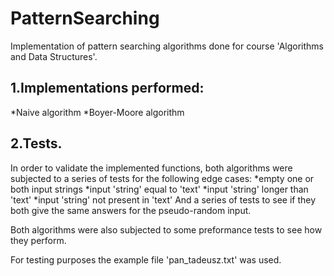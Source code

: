 # PatternSearching


Implementation of pattern searching algorithms done for course 'Algorithms and Data Structures'.


## 1.Implementations performed:
*Naive algorithm
*Boyer-Moore algorithm

## 2.Tests.
In order to validate the implemented functions, both algorithms were subjected to a series of tests for the following edge cases:
*empty one or both input strings
*input 'string' equal to 'text'
*input 'string' longer than 'text'
*input 'string' not present in 'text'
And a series of tests to see if they both give the same answers for the pseudo-random input.

Both algorithms were also subjected to some preformance tests to see how they perform.

For testing purposes the example file 'pan_tadeusz.txt' was used.
